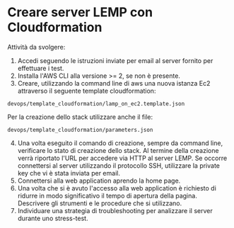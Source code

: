 # Creare server LEMP con Cloudformation 

Attività da svolgere:

1. Accedi seguendo le istruzioni inviate per email al server fornito per effettuare i test.
2. Installa l'AWS CLI alla versione >= 2, se non è presente.   
3. Creare, utilizzando la command line di aws una nuova istanza Ec2 attraverso il seguente template cloudformation:
```
devops/template_cloudformation/lamp_on_ec2.template.json
```
Per la creazione dello stack utilizzare anche il file:
```
devops/template_cloudformation/parameters.json
```
4. Una volta eseguito il comando di creazione, sempre da command line, verificare lo stato di creazione dello stack. Al termine della creazione verrà riportato l'URL per accedere via HTTP al server LEMP. Se occorre connettersi al server utilizzando il protocollo SSH, utilizzare la private key che vi è stata inviata per email.
5. Connettersi alla web application aprendo la home page.
6. Una volta che si è avuto l'accesso alla web application è richiesto di ridurre in modo significativo il tempo di apertura della pagina. Descrivere gli strumenti e le procedure che si utilizzano.
7. Individuare una strategia di troubleshooting per analizzare il server durante uno stress-test.
